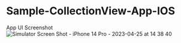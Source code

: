 # Sample-CollectionView-App-IOS

App UI Screenshot
![Simulator Screen Shot - iPhone 14 Pro - 2023-04-25 at 14 38 40](https://user-images.githubusercontent.com/56187211/234237686-d7cb9c64-3ddc-4490-a588-f8235523add6.png)
